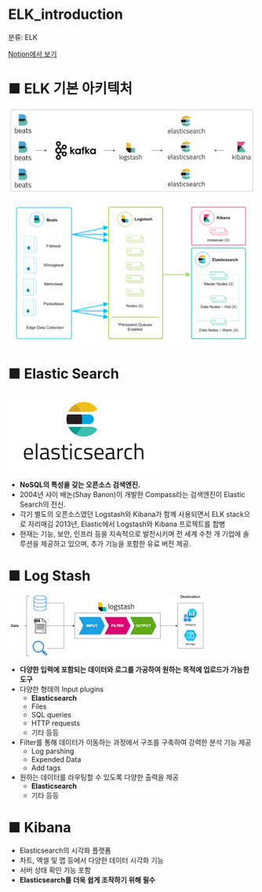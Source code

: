 # ELK_introduction

분류: ELK

[Notion에서 보기](https://www.notion.so/ELK_introduction-4c61592ed24d453f8835345e9d599b2b)

# ■ ELK 기본 아키텍처

![Untitled](https://github.com/dotorimuk1112/TIL/blob/main/ELK/imgs1/Untitled.png)

![Untitled](https://github.com/dotorimuk1112/TIL/blob/main/ELK/imgs1/Untitled%201.png)

# ■ Elastic Search

![download.png](https://github.com/dotorimuk1112/TIL/blob/main/ELK/imgs1/download.png)

- **NoSQL의 특성을 갖는 오픈소스 검색엔진.**
- 2004년 샤이 배논(Shay Banon)이 개발한 Compass라는 검색엔진이
Elastic Search의 전신.
- 각기 별도의 오픈소스였던 Logstash와 Kibana가 함께 사용되면서
ELK stack으로 자리매김
2013년, Elastic에서 Logstash와 Kibana 프로젝트를 합병
- 현재는 기능, 보안, 인프라 등을 지속적으로 발전시키며 전 세계 수천 개 기업에 솔루션을 제공하고 있으며, 추가 기능을 포함한 유료 버전 제공.

# ■ Log Stash

![download.png](https://github.com/dotorimuk1112/TIL/blob/main/ELK/imgs1/download%201.png)

- **다양한 입력에 포함되는 데이터와 로그를 가공하여 원하는 목적에 업로드가 가능한 도구**
- 다양한 형태의 Input plugins
    - **Elasticsearch**
    - Files
    - SQL queries
    - HTTP requests
    - 기타 등등
- Filter를 통해 데이터가 이동하는 과정에서 구조를 구축하여 강력한 분석
기능 제공
    - Log parshing
    - Expended Data
    - Add tags
- 원하는 데이터를 라우팅할 수 있도록 다양한 출력을 제공
    - **Elasticsearch**
    - 기타 등등

# ■ Kibana

- Elasticsearch의 시각화 플랫폼
- 차트, 엑셀 및 맵 등에서 다양한 데이터 시각화 기능
- 서버 상태 확인 기능 포함
- **Elasticsearch를 더욱 쉽게 조작하기 위해 필수**